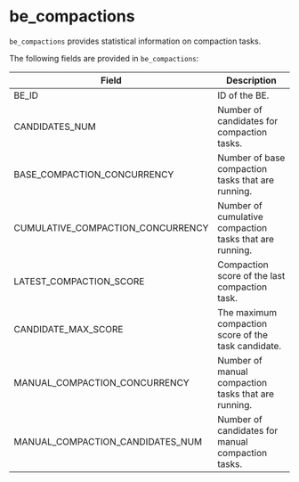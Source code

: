 # be_compactions

`be_compactions` provides statistical information on compaction tasks.

The following fields are provided in `be_compactions`:

| **Field**                         | **Description**                                         |
| --------------------------------- | ------------------------------------------------------- |
| BE_ID                             | ID of the BE.                                           |
| CANDIDATES_NUM                    | Number of candidates for compaction tasks.              |
| BASE_COMPACTION_CONCURRENCY       | Number of base compaction tasks that are running.       |
| CUMULATIVE_COMPACTION_CONCURRENCY | Number of cumulative compaction tasks that are running. |
| LATEST_COMPACTION_SCORE           | Compaction score of the last compaction task.           |
| CANDIDATE_MAX_SCORE               | The maximum compaction score of the task candidate.     |
| MANUAL_COMPACTION_CONCURRENCY     | Number of manual compaction tasks that are running.     |
| MANUAL_COMPACTION_CANDIDATES_NUM  | Number of candidates for manual compaction tasks.       |
